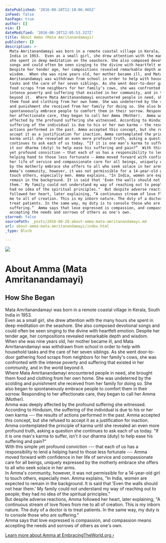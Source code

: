 ```yaml
---
datePublished: '2016-08-28T12:10:06.465Z'
inFeed: false
hasPage: true
author: []
via: {}
dateModified: '2016-08-28T12:05:53.327Z'
title: About Amma (Mata Amritanandamayi)
publisher: {}
description: >-
  Mata Amritanandamayi was born in a remote coastal village in Kerala, South
  India in 1953.  Even as a small girl, she drew attention with the many hours
  she spent in deep meditation on the seashore. She also composed devotional
  songs and could often be seen singing to the divine with heartfelt emotion.
  Despite her tender age, her compositions revealed remarkable depth and
  wisdom.  When she was nine years old, her mother became ill, and Mata
  Amritanandamayi was withdrawn from school in order to help with household
  tasks and the care of her seven siblings. As she went door-to-door gathering
  food scraps from neighbors for her family’s cows, she was confronted with the
  intense poverty and suffering that existed in her community, and in the world
  beyond it.  Where Mata Amritanandamayi encountered people in need, she brought
  them food and clothing from her own home. She was undeterred by the scolding
  and punishment she received from her family for doing so. She also began to
  spontaneously embrace people to comfort them in their sorrow. Responding to
  her affectionate care, they began to call her Amma (Mother).  Amma was deeply
  affected by the profound suffering she witnessed. According to Hinduism, the
  suffering of the individual is due to his or her own karma — the results of
  actions performed in the past. Amma accepted this concept, but she refused to
  accept it as a justification for inaction. Amma contemplated the principle of
  karma until she revealed an even more profound truth, asking a question she
  continues to ask each of us today. “If it is one man’s karma to suffer, isn’t
  it our dharma (duty) to help ease his suffering and pain?”  With this simple
  yet profound conviction — that each of us has a responsibility to lend a
  helping hand to those less fortunate — Amma moved forward with confidence in
  her life of service and compassionate care for all beings, uniquely expressed
  by the motherly embrace she offers to all who seek solace in her arms.  In
  Amma’s community, however, it was not permissible for a 14-year-old girl to
  touch others, especially men. Amma explains, "In India, women are expected to
  remain in the background. It is said that 'Even the walls should not hear
  them.' My family could not understand my way of reaching out to people; they
  had no idea of the spiritual principles."  But despite adverse reactions, Amma
  followed her heart, later explaining, “A continuous stream of love flows from
  me to all of creation. This is my inborn nature. The duty of a doctor is to
  treat patients. In the same way, my duty is to console those who are
  suffering.”  Amma says that love expressed is compassion, and compassion means
  accepting the needs and sorrows of others as one's own.
starred: false
sourcePath: _posts/2016-08-28-about-amma-mata-amritanandamayi.md
url: about-amma-mata-amritanandamayi/index.html
_type: Blurb

---
```

![](https://the-grid-user-content.s3-us-west-2.amazonaws.com/3665433f-b812-42d6-822c-e68cf190efa2.png)

# About Amma (Mata Amritanandamayi)

## **How She Began**

Mata Amritanandamayi was born in a remote coastal village in Kerala, South India in 1953\.  
Even as a small girl, she drew attention with the many hours she spent in deep meditation on the seashore. She also composed devotional songs and could often be seen singing to the divine with heartfelt emotion. Despite her tender age, her compositions revealed remarkable depth and wisdom.  
When she was nine years old, her mother became ill, and Mata Amritanandamayi was withdrawn from school in order to help with household tasks and the care of her seven siblings. As she went door-to-door gathering food scraps from neighbors for her family's cows, she was confronted with the intense poverty and suffering that existed in her community, and in the world beyond it.  
Where Mata Amritanandamayi encountered people in need, she brought them food and clothing from her own home. She was undeterred by the scolding and punishment she received from her family for doing so. She also began to spontaneously embrace people to comfort them in their sorrow. Responding to her affectionate care, they began to call her Amma (Mother).  
Amma was deeply affected by the profound suffering she witnessed. According to Hinduism, the suffering of the individual is due to his or her own karma --- the results of actions performed in the past. Amma accepted this concept, but she refused to accept it as a justification for inaction. Amma contemplated the principle of karma until she revealed an even more profound truth, asking a question she continues to ask each of us today. "If it is one man's karma to suffer, isn't it our dharma (duty) to help ease his suffering and pain?"  
With this simple yet profound conviction --- that each of us has a responsibility to lend a helping hand to those less fortunate --- Amma moved forward with confidence in her life of service and compassionate care for all beings, uniquely expressed by the motherly embrace she offers to all who seek solace in her arms.  
In Amma's community, however, it was not permissible for a 14-year-old girl to touch others, especially men. Amma explains, "In India, women are expected to remain in the background. It is said that 'Even the walls should not hear them.' My family could not understand my way of reaching out to people; they had no idea of the spiritual principles."  
But despite adverse reactions, Amma followed her heart, later explaining, "A continuous stream of love flows from me to all of creation. This is my inborn nature. The duty of a doctor is to treat patients. In the same way, my duty is to console those who are suffering."  
Amma says that love expressed is compassion, and compassion means accepting the needs and sorrows of others as one's own.

[Learn more about Amma at EmbracingTheWorld.org ›][0]

[0]: http://www.embracingtheworld.org/amma/